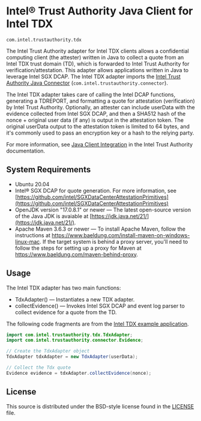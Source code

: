 # Intel® Trust Authority Java Client for Intel TDX

`com.intel.trustauthority.tdx`

The Intel Trust Authority adapter for Intel TDX clients allows a confidential computing client (the attester) written in Java to collect a quote from an Intel TDX trust domain (TD), which is forwarded to Intel Trust Authority for verification/attestation. This adapter allows applications written in Java to leverage Intel SGX DCAP. The Intel TDX adapter imports the [Intel Trust Authority Java Connector](../connector/README.md) (`com.intel.trustauthority.connector`). 

The Intel TDX adapter takes care of calling the Intel DCAP functions, generating a TDREPORT, and formatting a quote for attestation (verification) by Intel Trust Authority. Optionally, an attester can include userData with the evidence collected from Intel SGX DCAP, and then a SHA512 hash of the nonce + original user data (if any) is output in the attestation token. The original userData output to the attestation token is limited to 64 bytes, and it's commonly used to pass an encryption key or a hash to the relying party.

For more information, see [Java Client Integration](https://docs.trustauthority.intel.com/main/articles/integrate-java-client.html) in the Intel Trust Authority documentation.

## System Requirements

- Ubuntu 20.04
- Intel® SGX DCAP for quote generation. For more information, see [https://github.com/intel/SGXDataCenterAttestationPrimitives](https://github.com/intel/SGXDataCenterAttestationPrimitives)
- OpenJDK version "17.0.8.1" or newer — The latest open-source version of the Java JDK is avaiable at [https://jdk.java.net/21/](https://jdk.java.net/21/).
- Apache Maven 3.6.3 or newer — To install Apache Maven, follow the instructions at https://www.baeldung.com/install-maven-on-windows-linux-mac. If the target system is behind a proxy server, you'll need to follow the steps for setting up a proxy for Maven at https://www.baeldung.com/maven-behind-proxy. 

## Usage

The Intel TDX adapter has two main functions:

- TdxAdapter() — Instantiates a new TDX adapter.
- collectEvidence() — Invokes Intel SGX DCAP and event log parser to collect evidence for a quote from the TD.

 The following code fragments are from the [Intel TDX example application](../examples/tdx-sample-app/). 
```java
import com.intel.trustauthority.tdx.TdxAdapter;
import com.intel.trustauthority.connector.Evidence;

// Create the TdxAdapter object
TdxAdapter tdxAdapter = new TdxAdapter(userData);

// Collect the Tdx quote
Evidence evidence = tdxAdapter.collectEvidence(nonce);
```
## License

This source is distributed under the BSD-style license found in the [LICENSE](../LICENSE)
file.
 